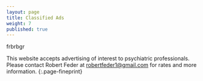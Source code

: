 ```yaml
---
layout: page
title: Classified Ads
weight: 7
published: true
---
```


frbrbgr

This website accepts advertising of interest to psychiatric professionals. Please contact Robert Feder at <robertfeder1@gmail.com> for rates and more information.
{:.page-fineprint}
